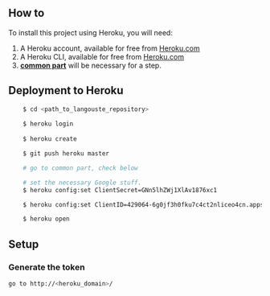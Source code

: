 ## How to
To install this project using Heroku, you will need:

1. A Heroku account, available for free from [Heroku.com](http://heroku.com)
2. A Heroku CLI, available for free from [Heroku.com](https://devcenter.heroku.com/articles/heroku-cli)
3. [**common part**](COMMON.md) will be necessary for a step.

## Deployment to Heroku
```bash
    $ cd <path_to_langouste_repository>
    
    $ heroku login
    
    $ heroku create

    $ git push heroku master

    # go to common part, check below

    # set the necessary Google stuff.
    $ heroku config:set ClientSecret=GNn5lhZWj1XlAv1876xc1

    $ heroku config:set ClientID=429064-6g0jf3h0fku7c4ct2nliceo4cn.apps.googleusercontent.com

    $ heroku open
```

## Setup
### Generate the token
```bash
go to http://<heroku_domain>/
```
